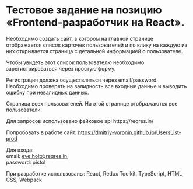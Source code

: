 <h1>Тестовое задание на позицию «Frontend-разработчик на React».</h1>
<p>Необходимо создать сайт, в котором на главной странице отображается список карточек пользователей и по клику на каждую из них открывается страница с детальной информацией о пользователе. </p>
<p>Чтобы увидеть этот список пользователю необходимо зарегистрироваться через простую форму.</p> 
<p>Регистрация должна осуществляться через email/password. Необходимо проверять на валидность все входные данные и выводить ошибку при невалидных данных.</p>
<p>Страница всех пользователей. На этой странице отображаются все пользователи.</p> 
<p>Для запросов использовано фейковое api https://reqres.in/</p>

Попробовать в работе сайт: https://dmitriy-voronin.github.io/UsersList-prod

Для входа:</br>
email: eve.holt@reqres.in,</br>
password: pistol

При разработке использованы: React, Redux Toolkit, TypeScript, HTML, CSS, Webpack
